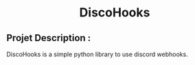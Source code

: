 <div align="center">

# DiscoHooks 
</div>

## Projet Description : 
DiscoHooks is a simple python library to use discord webhooks.
